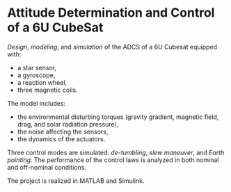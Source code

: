 # Attitude Determination and Control of a 6U CubeSat
_Design_, _modeling_, and _simulation_ of the ADCS of a 6U Cubesat equipped with:
* a star sensor,
* a gyroscope,
* a reaction wheel,
* three magnetic coils.

The model includes:
* the environmental disturbing torques (gravity gradient, magnetic field, drag, and solar radiation pressure),
* the noise affecting the sensors,
* the dynamics of the actuators.

Three control modes are simulated: _de-tumbling_, _slew maneuver_, and _Earth pointing_. The performance of the control laws is analyzed in both nominal and off-nominal conditions.


The project is realized in MATLAB and Simulink. 
